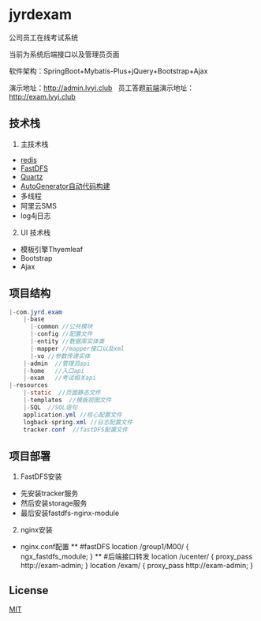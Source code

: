 # jyrdexam
公司员工在线考试系统

当前为系统后端接口以及管理员页面

软件架构：SpringBoot+Mybatis-Plus+jQuery+Bootstrap+Ajax

演示地址：http://admin.lvyi.club  &nbsp;&nbsp;员工答题[前端](https://github.com/lovbe0210/jyrdexamFont)演示地址：http://exam.lvyi.club

## 技术栈

1. 主技术栈

* [redis](https://github.com/redis/redis)
* [FastDFS](https://github.com/happyfish100/fastdfs)
* [Quartz](https://github.com/quartz-scheduler/quartz)
* [AutoGenerator自动代码构建](https://mp.baomidou.com/config/generator-config.html)
* 多线程
* 阿里云SMS
* log4j日志

2. UI 技术栈
* 模板引擎Thyemleaf
* Bootstrap
* Ajax

## 项目结构

```java
|-com.jyrd.exam
    |-base
      |-common //公共模块
      |-config //配置文件
      |-entity //数据库实体类
      |-mapper //mapper接口以及xml
      |-vo //参数传递实体
    |-admin  //管理员api
    |-home   //入口api
    |-exam   //考试相关api 
|-resources
    |-static  //页面静态文件
    |-templates  //模板视图文件
    |-SQL  //SQL语句
    application.yml //核心配置文件
    logback-spring.xml //日志配置文件
    tracker.conf  //fastDFS配置文件
```

## 项目部署
1. FastDFS安装
* 先安装tracker服务
* 然后安装storage服务
* 最后安装fastdfs-nginx-module

2. nginx安装
* nginx.conf配置
** \#fastDFS
    location /group1/M00/ {
         ngx_fastdfs_module;
    }
** \#后端接口转发
     location /ucenter/ {
        proxy_pass   http://exam-admin;
    }
    location /exam/ {
        proxy_pass   http://exam-admin;
    }



## License

[MIT](https://opensource.org/licenses/MIT)
